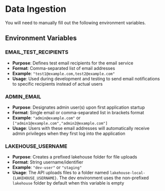 # Data Ingestion

You will need to manually fill out the following environment variables.

## Environment Variables

### EMAIL_TEST_RECIPIENTS
- **Purpose**: Defines test email recipients for the email service
- **Format**: Comma-separated list of email addresses
- **Example**: `"test1@example.com,test2@example.com"`
- **Usage**: Used during development and testing to send email notifications to specific recipients instead of actual users

### ADMIN_EMAIL
- **Purpose**: Designates admin user(s) upon first application startup
- **Format**: Single email or comma-separated list in brackets format
- **Example**: `"admin@example.com"` or `["admin1@example.com","admin2@example.com"]`
- **Usage**: Users with these email addresses will automatically receive admin privileges when they first log into the application

### LAKEHOUSE_USERNAME
- **Purpose**: Creates a prefixed lakehouse folder for file uploads
- **Format**: String username/identifier
- **Example**: `"dev-user"` or `"staging"`
- **Usage**: The API uploads files to a folder named `lakehouse-local-{LAKEHOUSE_USERNAME}`. The dev environment uses the non-prefixed `lakehouse` folder by default when this variable is empty

